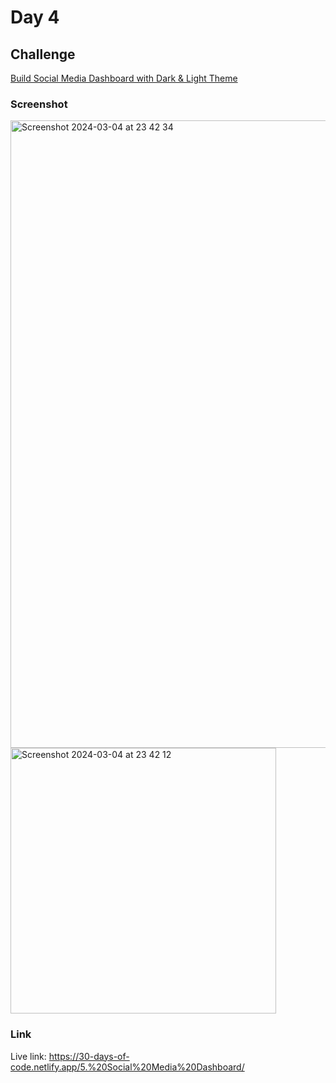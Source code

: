 # Day 4

## Challenge

[Build Social Media Dashboard with Dark & Light Theme](https://ammarcode.github.io/social-media-dashboard-with-theme-switcher/)

### Screenshot

<img width="1004" alt="Screenshot 2024-03-04 at 23 42 34" src="https://github.com/amitkumarnagar/30-Days-of-Code/assets/36877629/642bdb8d-132a-4e44-9644-0db234928220">
<img width="425" alt="Screenshot 2024-03-04 at 23 42 12" src="https://github.com/amitkumarnagar/30-Days-of-Code/assets/36877629/829c54f3-1e71-462e-b46e-0b42ec77721f">

### Link

Live link: https://30-days-of-code.netlify.app/5.%20Social%20Media%20Dashboard/
